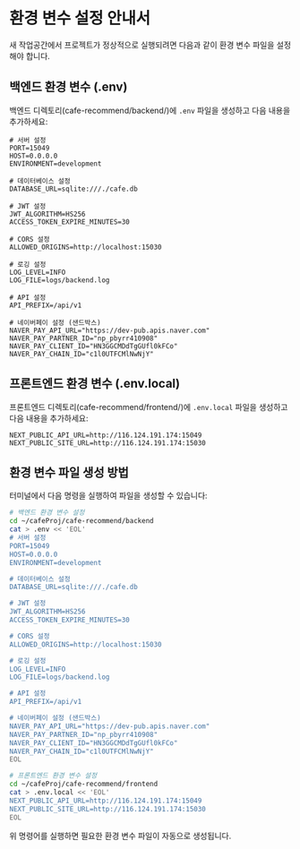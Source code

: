 # 환경 변수 설정 안내서

새 작업공간에서 프로젝트가 정상적으로 실행되려면 다음과 같이 환경 변수 파일을 설정해야 합니다.

## 백엔드 환경 변수 (.env)

백엔드 디렉토리(cafe-recommend/backend/)에 `.env` 파일을 생성하고 다음 내용을 추가하세요:

```
# 서버 설정
PORT=15049
HOST=0.0.0.0
ENVIRONMENT=development

# 데이터베이스 설정
DATABASE_URL=sqlite:///./cafe.db

# JWT 설정
JWT_ALGORITHM=HS256
ACCESS_TOKEN_EXPIRE_MINUTES=30

# CORS 설정
ALLOWED_ORIGINS=http://localhost:15030

# 로깅 설정
LOG_LEVEL=INFO
LOG_FILE=logs/backend.log

# API 설정
API_PREFIX=/api/v1

# 네이버페이 설정 (샌드박스) 
NAVER_PAY_API_URL="https://dev-pub.apis.naver.com"
NAVER_PAY_PARTNER_ID="np_pbyrr410908"
NAVER_PAY_CLIENT_ID="HN3GGCMDdTgGUfl0kFCo"
NAVER_PAY_CHAIN_ID="c1l0UTFCMlNwNjY"
```

## 프론트엔드 환경 변수 (.env.local)

프론트엔드 디렉토리(cafe-recommend/frontend/)에 `.env.local` 파일을 생성하고 다음 내용을 추가하세요:

```
NEXT_PUBLIC_API_URL=http://116.124.191.174:15049
NEXT_PUBLIC_SITE_URL=http://116.124.191.174:15030
```

## 환경 변수 파일 생성 방법

터미널에서 다음 명령을 실행하여 파일을 생성할 수 있습니다:

```bash
# 백엔드 환경 변수 설정
cd ~/cafeProj/cafe-recommend/backend
cat > .env << 'EOL'
# 서버 설정
PORT=15049
HOST=0.0.0.0
ENVIRONMENT=development

# 데이터베이스 설정
DATABASE_URL=sqlite:///./cafe.db

# JWT 설정
JWT_ALGORITHM=HS256
ACCESS_TOKEN_EXPIRE_MINUTES=30

# CORS 설정
ALLOWED_ORIGINS=http://localhost:15030

# 로깅 설정
LOG_LEVEL=INFO
LOG_FILE=logs/backend.log

# API 설정
API_PREFIX=/api/v1

# 네이버페이 설정 (샌드박스) 
NAVER_PAY_API_URL="https://dev-pub.apis.naver.com"
NAVER_PAY_PARTNER_ID="np_pbyrr410908"
NAVER_PAY_CLIENT_ID="HN3GGCMDdTgGUfl0kFCo"
NAVER_PAY_CHAIN_ID="c1l0UTFCMlNwNjY"
EOL

# 프론트엔드 환경 변수 설정
cd ~/cafeProj/cafe-recommend/frontend
cat > .env.local << 'EOL'
NEXT_PUBLIC_API_URL=http://116.124.191.174:15049
NEXT_PUBLIC_SITE_URL=http://116.124.191.174:15030
EOL
```

위 명령어를 실행하면 필요한 환경 변수 파일이 자동으로 생성됩니다. 
